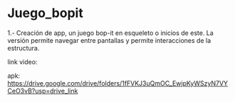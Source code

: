 # Juego_bopit

1.- Creación de app, un juego bop-it en esqueleto o inicios de este. La versión permite navegar entre pantallas y permite interacciones de la estructura.

link video:

apk: https://drive.google.com/drive/folders/1fFVKJ3uQmOC_EwjpKyWSzyN7VYCeO3vB?usp=drive_link
